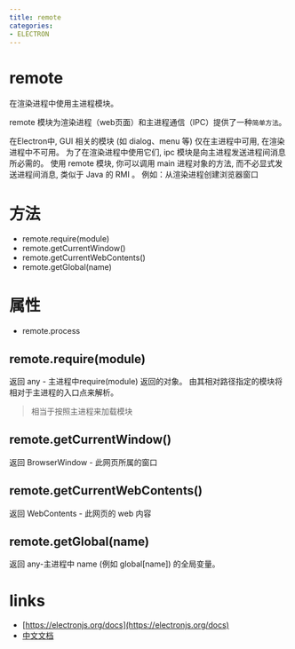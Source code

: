 ```yaml
---
title: remote
categories:
- ELECTRON
---
```


# remote
在渲染进程中使用主进程模块。

remote 模块为渲染进程（web页面）和主进程通信（IPC）提供了一种`简单方法`。

在Electron中, GUI 相关的模块 (如 dialog、menu 等) 仅在主进程中可用, 在渲染进程中不可用。 为了在渲染进程中使用它们, ipc 模块是向主进程发送进程间消息所必需的。 使用 remote 模块, 你可以调用 main 进程对象的方法, 而不必显式发送进程间消息, 类似于 Java 的 RMI 。
例如：从渲染进程创建浏览器窗口

# 方法

- remote.require(module)
- remote.getCurrentWindow()
- remote.getCurrentWebContents()
- remote.getGlobal(name)

# 属性

- remote.process



## remote.require(module)

返回 any - 主进程中require(module) 返回的对象。 由其相对路径指定的模块将相对于主进程的入口点来解析。

> 相当于按照主进程来加载模块

## remote.getCurrentWindow()
返回 BrowserWindow - 此网页所属的窗口
## remote.getCurrentWebContents()
返回 WebContents - 此网页的 web 内容
## remote.getGlobal(name)

返回 any-主进程中 name (例如 global[name]) 的全局变量。

# links
- [https://electronjs.org/docs](https://electronjs.org/docs)
- [中文文档](https://github.com/electron/i18n/tree/master/content/zh-CN)